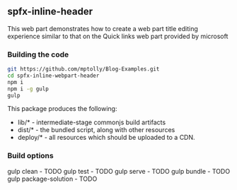 ## spfx-inline-header

This web part demonstrates how to create a web part title editing experience similar to that on the Quick links web part provided by microsoft

### Building the code

```bash
git https://github.com/mptolly/Blog-Examples.git
cd spfx-inline-webpart-header
npm i
npm i -g gulp
gulp
```

This package produces the following:

* lib/* - intermediate-stage commonjs build artifacts
* dist/* - the bundled script, along with other resources
* deploy/* - all resources which should be uploaded to a CDN.

### Build options

gulp clean - TODO
gulp test - TODO
gulp serve - TODO
gulp bundle - TODO
gulp package-solution - TODO
